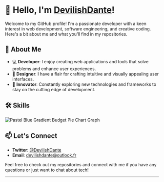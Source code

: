 # 👋 Hello, I'm [DevilishDante](https://github.com/DevilishDante)!

Welcome to my GitHub profile! I'm a passionate developer with a keen interest in web development, software engineering, and creative coding. Here's a bit about me and what you'll find in my repositories.

## 🌟 About Me

- 💻 **Developer**: I enjoy creating web applications and tools that solve problems and enhance user experiences.
- 🎨 **Designer**: I have a flair for crafting intuitive and visually appealing user interfaces.
- 🚀 **Innovator**: Constantly exploring new technologies and frameworks to stay on the cutting edge of development.

## 🛠️ Skills
![Pastel Blue Gradient Budget Pie Chart Graph](https://github.com/DevilishDante/DevilishDante/assets/13486924/0e1ce839-ef55-4d62-a996-5968e1e91c81)

## 📫 Let's Connect

- **Twitter**: [@DevilishDante](https://twitter.com/DevilishDante_)
- **Email**: [devilishdante@outlook.fr](mailto:devilishdante@outlook.fr)

Feel free to check out my repositories and connect with me if you have any questions or just want to chat about tech!

---
